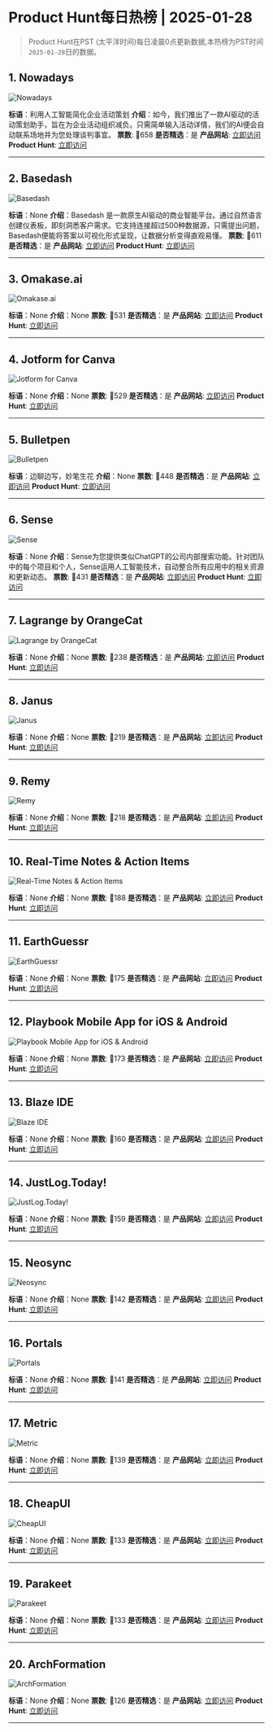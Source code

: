 # Product Hunt每日热榜 | 2025-01-28

> Product Hunt在PST (太平洋时间)每日凌晨0点更新数据,本热榜为PST时间`2025-01-28`日的数据。

## 1. Nowadays
![Nowadays](https://ph-files.imgix.net/5b6ac385-e2b8-4da6-8336-ba6e837d94a6.png?auto=format&fit=crop&frame=1&h=512&w=1024)

**标语**：利用人工智能简化企业活动策划
**介绍**：如今，我们推出了一款AI驱动的活动策划助手，旨在为企业活动组织减负。只需简单输入活动详情，我们的AI便会自动联系场地并为您处理谈判事宜。
**票数**: 🔺658
**是否精选**：是
**产品网站**:  <a href='https://www.producthunt.com/r/ZJYFSYBX3CEPMN?utm_source=www.chuhaix.com' target='_blank' rel='nofollow'>立即访问</a>
**Product Hunt**:  <a href='https://www.producthunt.com/posts/nowadays-2?utm_source=www.chuhaix.com' target='_blank' rel='nofollow'>立即访问</a>

---

## 2. Basedash
![Basedash](https://ph-files.imgix.net/6735f3f7-9da8-4ceb-988e-176884bc750e.png?auto=format&fit=crop&frame=1&h=512&w=1024)

**标语**：None
**介绍**：Basedash 是一款原生AI驱动的商业智能平台。通过自然语言创建仪表板，即刻洞悉客户需求。它支持连接超过500种数据源，只需提出问题，Basedash便能将答案以可视化形式呈现，让数据分析变得直观易懂。
**票数**: 🔺611
**是否精选**：是
**产品网站**:  <a href='https://www.producthunt.com/r/JDGV6RC74CZMAO?utm_source=www.chuhaix.com' target='_blank' rel='nofollow'>立即访问</a>
**Product Hunt**:  <a href='https://www.producthunt.com/posts/basedash-2?utm_source=www.chuhaix.com' target='_blank' rel='nofollow'>立即访问</a>

---

## 3. Omakase.ai
![Omakase.ai](https://ph-files.imgix.net/39eb0b4d-70fd-492b-a3a6-3d026cb75b16.png?auto=format&fit=crop&frame=1&h=512&w=1024)

**标语**：None
**介绍**：None
**票数**: 🔺531
**是否精选**：是
**产品网站**:  <a href='https://www.producthunt.com/r/IYEYKFXK5YYBZX?utm_source=www.chuhaix.com' target='_blank' rel='nofollow'>立即访问</a>
**Product Hunt**:  <a href='https://www.producthunt.com/posts/omakase-ai-2?utm_source=www.chuhaix.com' target='_blank' rel='nofollow'>立即访问</a>

---

## 4. Jotform for Canva
![Jotform for Canva](https://ph-files.imgix.net/5740ffb1-bdd5-4521-b9e5-07628789f3a4.png?auto=format&fit=crop&frame=1&h=512&w=1024)

**标语**：None
**介绍**：None
**票数**: 🔺529
**是否精选**：是
**产品网站**:  <a href='https://www.producthunt.com/r/AEVWN5YL6KDGFF?utm_source=www.chuhaix.com' target='_blank' rel='nofollow'>立即访问</a>
**Product Hunt**:  <a href='https://www.producthunt.com/posts/jotform-for-canva?utm_source=www.chuhaix.com' target='_blank' rel='nofollow'>立即访问</a>

---

## 5. Bulletpen
![Bulletpen](https://ph-files.imgix.net/8fbac628-e3fd-4aa0-a867-0352acad0834.png?auto=format&fit=crop&frame=1&h=512&w=1024)

**标语**：边聊边写，妙笔生花
**介绍**：None
**票数**: 🔺448
**是否精选**：是
**产品网站**:  <a href='https://www.producthunt.com/r/UCEOURO7NTXGGS?utm_source=www.chuhaix.com' target='_blank' rel='nofollow'>立即访问</a>
**Product Hunt**:  <a href='https://www.producthunt.com/posts/bulletpen?utm_source=www.chuhaix.com' target='_blank' rel='nofollow'>立即访问</a>

---

## 6. Sense 
![Sense ](https://ph-files.imgix.net/82b20186-6a5a-4aab-997c-e3018b531498.png?auto=format&fit=crop&frame=1&h=512&w=1024)

**标语**：None
**介绍**：Sense为您提供类似ChatGPT的公司内部搜索功能。针对团队中的每个项目和个人，Sense运用人工智能技术，自动整合所有应用中的相关资源和更新动态。
**票数**: 🔺431
**是否精选**：是
**产品网站**:  <a href='https://www.producthunt.com/r/WLLCQMXYFBSUM3?utm_source=www.chuhaix.com' target='_blank' rel='nofollow'>立即访问</a>
**Product Hunt**:  <a href='https://www.producthunt.com/posts/sense-14?utm_source=www.chuhaix.com' target='_blank' rel='nofollow'>立即访问</a>

---

## 7. Lagrange by OrangeCat
![Lagrange by OrangeCat](https://ph-files.imgix.net/db7fdf01-d21b-45b0-9cac-b806e15ed728.png?auto=format&fit=crop&frame=1&h=512&w=1024)

**标语**：None
**介绍**：None
**票数**: 🔺238
**是否精选**：是
**产品网站**:  <a href='https://www.producthunt.com/r/ZL45J5QNJBJFRU?utm_source=www.chuhaix.com' target='_blank' rel='nofollow'>立即访问</a>
**Product Hunt**:  <a href='https://www.producthunt.com/posts/lagrange-by-orangecat?utm_source=www.chuhaix.com' target='_blank' rel='nofollow'>立即访问</a>

---

## 8. Janus
![Janus](https://ph-files.imgix.net/45ac2d92-83bf-4ecd-8082-a13de18461ce.png?auto=format&fit=crop&frame=1&h=512&w=1024)

**标语**：None
**介绍**：None
**票数**: 🔺219
**是否精选**：是
**产品网站**:  <a href='https://www.producthunt.com/r/3TGAXNVA2NPR7C?utm_source=www.chuhaix.com' target='_blank' rel='nofollow'>立即访问</a>
**Product Hunt**:  <a href='https://www.producthunt.com/posts/janus-7834fdf6-7df8-4d55-80f2-197193626248?utm_source=www.chuhaix.com' target='_blank' rel='nofollow'>立即访问</a>

---

## 9. Remy
![Remy](https://ph-files.imgix.net/445e9592-2122-4792-967a-9af6238cce76.jpeg?auto=format&fit=crop&frame=1&h=512&w=1024)

**标语**：None
**介绍**：None
**票数**: 🔺218
**是否精选**：是
**产品网站**:  <a href='https://www.producthunt.com/r/QO2GFQ5O4ZNNP4?utm_source=www.chuhaix.com' target='_blank' rel='nofollow'>立即访问</a>
**Product Hunt**:  <a href='https://www.producthunt.com/posts/remy-3?utm_source=www.chuhaix.com' target='_blank' rel='nofollow'>立即访问</a>

---

## 10. Real-Time Notes & Action Items
![Real-Time Notes & Action Items](https://ph-files.imgix.net/f777a999-7ffd-4c88-8da5-7e23a3b0a0d2.png?auto=format&fit=crop&frame=1&h=512&w=1024)

**标语**：None
**介绍**：None
**票数**: 🔺188
**是否精选**：是
**产品网站**:  <a href='https://www.producthunt.com/r/MW6YEXFFB46ZPB?utm_source=www.chuhaix.com' target='_blank' rel='nofollow'>立即访问</a>
**Product Hunt**:  <a href='https://www.producthunt.com/posts/real-time-notes-action-items?utm_source=www.chuhaix.com' target='_blank' rel='nofollow'>立即访问</a>

---

## 11. EarthGuessr
![EarthGuessr](https://ph-files.imgix.net/772e60c0-ecd5-4503-b50c-bdb7c2837574.png?auto=format&fit=crop&frame=1&h=512&w=1024)

**标语**：None
**介绍**：None
**票数**: 🔺175
**是否精选**：是
**产品网站**:  <a href='https://www.producthunt.com/r/ZFZUMIIUTWV7X3?utm_source=www.chuhaix.com' target='_blank' rel='nofollow'>立即访问</a>
**Product Hunt**:  <a href='https://www.producthunt.com/posts/earthguessr?utm_source=www.chuhaix.com' target='_blank' rel='nofollow'>立即访问</a>

---

## 12. Playbook Mobile App for iOS & Android
![Playbook Mobile App for iOS & Android](https://ph-files.imgix.net/06cf6837-8eb7-4fd1-9ef8-418584caa6af.jpeg?auto=format&fit=crop&frame=1&h=512&w=1024)

**标语**：None
**介绍**：None
**票数**: 🔺173
**是否精选**：是
**产品网站**:  <a href='https://www.producthunt.com/r/XEN7MBSPX47TTS?utm_source=www.chuhaix.com' target='_blank' rel='nofollow'>立即访问</a>
**Product Hunt**:  <a href='https://www.producthunt.com/posts/playbook-mobile-app-for-ios-android?utm_source=www.chuhaix.com' target='_blank' rel='nofollow'>立即访问</a>

---

## 13. Blaze IDE
![Blaze IDE](https://ph-files.imgix.net/f8860a43-bb75-4cc7-9577-aaea4ce2942d.png?auto=format&fit=crop&frame=1&h=512&w=1024)

**标语**：None
**介绍**：None
**票数**: 🔺160
**是否精选**：是
**产品网站**:  <a href='https://www.producthunt.com/r/OEEYJHHSHCQKUL?utm_source=www.chuhaix.com' target='_blank' rel='nofollow'>立即访问</a>
**Product Hunt**:  <a href='https://www.producthunt.com/posts/blaze-ide?utm_source=www.chuhaix.com' target='_blank' rel='nofollow'>立即访问</a>

---

## 14. JustLog.Today!
![JustLog.Today!](https://ph-files.imgix.net/e833bc60-32b0-4771-b3d4-e1c9adc8d6f7.png?auto=format&fit=crop&frame=1&h=512&w=1024)

**标语**：None
**介绍**：None
**票数**: 🔺159
**是否精选**：是
**产品网站**:  <a href='https://www.producthunt.com/r/ONR2BOAMP7FB5S?utm_source=www.chuhaix.com' target='_blank' rel='nofollow'>立即访问</a>
**Product Hunt**:  <a href='https://www.producthunt.com/posts/justlog-today?utm_source=www.chuhaix.com' target='_blank' rel='nofollow'>立即访问</a>

---

## 15. Neosync
![Neosync](https://ph-files.imgix.net/dd80d167-1587-4447-8400-74516fc9e760.png?auto=format&fit=crop&frame=1&h=512&w=1024)

**标语**：None
**介绍**：None
**票数**: 🔺142
**是否精选**：是
**产品网站**:  <a href='https://www.producthunt.com/r/PDPOHMNRVPUGS4?utm_source=www.chuhaix.com' target='_blank' rel='nofollow'>立即访问</a>
**Product Hunt**:  <a href='https://www.producthunt.com/posts/neosync?utm_source=www.chuhaix.com' target='_blank' rel='nofollow'>立即访问</a>

---

## 16. Portals
![Portals](https://ph-files.imgix.net/6a03ad65-8e4c-40d6-9936-844c15f69b89.png?auto=format&fit=crop&frame=1&h=512&w=1024)

**标语**：None
**介绍**：None
**票数**: 🔺141
**是否精选**：是
**产品网站**:  <a href='https://www.producthunt.com/r/JD37W2WEN4K77L?utm_source=www.chuhaix.com' target='_blank' rel='nofollow'>立即访问</a>
**Product Hunt**:  <a href='https://www.producthunt.com/posts/portals-4?utm_source=www.chuhaix.com' target='_blank' rel='nofollow'>立即访问</a>

---

## 17. Metric
![Metric](https://ph-files.imgix.net/8bc2dcb3-8d74-4de9-824a-cd266c3b32fc.jpeg?auto=format&fit=crop&frame=1&h=512&w=1024)

**标语**：None
**介绍**：None
**票数**: 🔺139
**是否精选**：是
**产品网站**:  <a href='https://www.producthunt.com/r/L23MYOHOJEFAVP?utm_source=www.chuhaix.com' target='_blank' rel='nofollow'>立即访问</a>
**Product Hunt**:  <a href='https://www.producthunt.com/posts/metric-2?utm_source=www.chuhaix.com' target='_blank' rel='nofollow'>立即访问</a>

---

## 18. CheapUI
![CheapUI](https://ph-files.imgix.net/d9e2150e-134b-40d7-a10d-4e80b65eefc6.png?auto=format&fit=crop&frame=1&h=512&w=1024)

**标语**：None
**介绍**：None
**票数**: 🔺133
**是否精选**：是
**产品网站**:  <a href='https://www.producthunt.com/r/LP3MAVT7TKGWUD?utm_source=www.chuhaix.com' target='_blank' rel='nofollow'>立即访问</a>
**Product Hunt**:  <a href='https://www.producthunt.com/posts/cheapui?utm_source=www.chuhaix.com' target='_blank' rel='nofollow'>立即访问</a>

---

## 19. Parakeet
![Parakeet](https://ph-files.imgix.net/d675156e-645e-4616-918f-80da3e23cb46.png?auto=format&fit=crop&frame=1&h=512&w=1024)

**标语**：None
**介绍**：None
**票数**: 🔺133
**是否精选**：是
**产品网站**:  <a href='https://www.producthunt.com/r/ZTX433VXON2GRS?utm_source=www.chuhaix.com' target='_blank' rel='nofollow'>立即访问</a>
**Product Hunt**:  <a href='https://www.producthunt.com/posts/parakeet-2?utm_source=www.chuhaix.com' target='_blank' rel='nofollow'>立即访问</a>

---

## 20. ArchFormation
![ArchFormation](https://ph-files.imgix.net/e4da30f5-cdd7-4c4d-b8a6-a6b24c5d43e3.png?auto=format&fit=crop&frame=1&h=512&w=1024)

**标语**：None
**介绍**：None
**票数**: 🔺126
**是否精选**：是
**产品网站**:  <a href='https://www.producthunt.com/r/EWGZ5HS4EQMVBP?utm_source=www.chuhaix.com' target='_blank' rel='nofollow'>立即访问</a>
**Product Hunt**:  <a href='https://www.producthunt.com/posts/archformation?utm_source=www.chuhaix.com' target='_blank' rel='nofollow'>立即访问</a>

---

